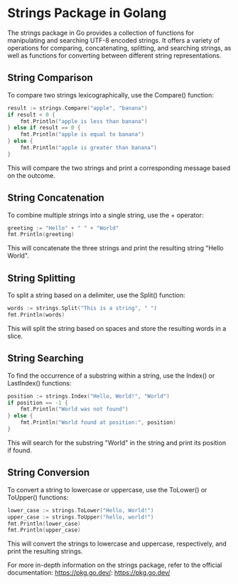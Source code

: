 Strings Package in Golang
=========================

The strings package in Go provides a collection of functions for manipulating and searching UTF-8 encoded strings. It offers a variety of operations for comparing, concatenating, splitting, and searching strings, as well as functions for converting between different string representations.

String Comparison
-----------------
To compare two strings lexicographically, use the Compare() function:

```Go
result := strings.Compare("apple", "banana")
if result < 0 {
    fmt.Println("apple is less than banana")
} else if result == 0 {
    fmt.Println("apple is equal to banana")
} else {
    fmt.Println("apple is greater than banana")
}
```
 
This will compare the two strings and print a corresponding message based on the outcome.

String Concatenation
--------------------
To combine multiple strings into a single string, use the + operator:

```Go
greeting := "Hello" + " " + "World"
fmt.Println(greeting)
```
 
This will concatenate the three strings and print the resulting string "Hello World".

String Splitting
----------------
To split a string based on a delimiter, use the Split() function:

```Go
words := strings.Split("This is a string", " ")
fmt.Println(words)
```
 
This will split the string based on spaces and store the resulting words in a slice.

String Searching
----------------
To find the occurrence of a substring within a string, use the Index() or LastIndex() functions:

```Go
position := strings.Index("Hello, World!", "World")
if position == -1 {
    fmt.Println("World was not found")
} else {
    fmt.Println("World found at position:", position)
}
```
 
This will search for the substring "World" in the string and print its position if found.

String Conversion
-----------------
To convert a string to lowercase or uppercase, use the ToLower() or ToUpper() functions:

```Go
lower_case := strings.ToLower("Hello, World!")
upper_case := strings.ToUpper("hello, world!")
fmt.Println(lower_case)
fmt.Println(upper_case)
```

This will convert the strings to lowercase and uppercase, respectively, and print the resulting strings.

For more in-depth information on the strings package, refer to the official documentation: https://pkg.go.dev/: https://pkg.go.dev/
